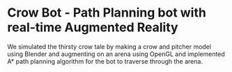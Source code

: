 # Crow Bot - Path Planning bot with real-time Augmented Reality
We simulated the thirsty crow tale by making a crow and pitcher model using Blender and augmenting on an arena using OpenGL and implemented A* path planning algorithm for the bot to traverse through the arena.
